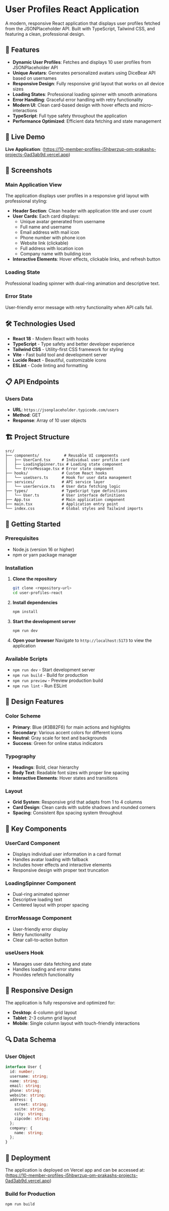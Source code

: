 # User Profiles React Application

A modern, responsive React application that displays user profiles fetched from the JSONPlaceholder API. Built with TypeScript, Tailwind CSS, and featuring a clean, professional design.

## 🌟 Features

- **Dynamic User Profiles**: Fetches and displays 10 user profiles from JSONPlaceholder API
- **Unique Avatars**: Generates personalized avatars using DiceBear API based on usernames
- **Responsive Design**: Fully responsive grid layout that works on all device sizes
- **Loading States**: Professional loading spinner with smooth animations
- **Error Handling**: Graceful error handling with retry functionality
- **Modern UI**: Clean card-based design with hover effects and micro-interactions
- **TypeScript**: Full type safety throughout the application
- **Performance Optimized**: Efficient data fetching and state management

## 🚀 Live Demo

**Live Application**: (https://10-member-profiles-i5hbwrzup-om-prakashs-projects-0ad3ab9d.vercel.app)

## 📸 Screenshots

### Main Application View
The application displays user profiles in a responsive grid layout with professional styling:

- **Header Section**: Clean header with application title and user count
- **User Cards**: Each card displays:
  - Unique avatar generated from username
  - Full name and username
  - Email address with mail icon
  - Phone number with phone icon
  - Website link (clickable)
  - Full address with location icon
  - Company name with building icon
- **Interactive Elements**: Hover effects, clickable links, and refresh button

### Loading State
Professional loading spinner with dual-ring animation and descriptive text.

### Error State
User-friendly error message with retry functionality when API calls fail.

## 🛠️ Technologies Used

- **React 18** - Modern React with hooks
- **TypeScript** - Type safety and better developer experience
- **Tailwind CSS** - Utility-first CSS framework for styling
- **Vite** - Fast build tool and development server
- **Lucide React** - Beautiful, customizable icons
- **ESLint** - Code linting and formatting

## 📋 API Endpoints

### Users Data
- **URL**: `https://jsonplaceholder.typicode.com/users`
- **Method**: GET
- **Response**: Array of 10 user objects


## 🏗️ Project Structure

```
src/
├── components/           # Reusable UI components
│   ├── UserCard.tsx     # Individual user profile card
│   ├── LoadingSpinner.tsx # Loading state component
│   └── ErrorMessage.tsx # Error state component
├── hooks/               # Custom React hooks
│   └── useUsers.ts      # Hook for user data management
├── services/            # API service layer
│   └── userService.ts   # User data fetching logic
├── types/               # TypeScript type definitions
│   └── User.ts          # User interface definitions
├── App.tsx              # Main application component
├── main.tsx             # Application entry point
└── index.css            # Global styles and Tailwind imports
```

## 🚀 Getting Started

### Prerequisites

- Node.js (version 16 or higher)
- npm or yarn package manager

### Installation

1. **Clone the repository**
   ```bash
   git clone <repository-url>
   cd user-profiles-react
   ```

2. **Install dependencies**
   ```bash
   npm install
   ```

3. **Start the development server**
   ```bash
   npm run dev
   ```

4. **Open your browser**
   Navigate to `http://localhost:5173` to view the application

### Available Scripts

- `npm run dev` - Start development server
- `npm run build` - Build for production
- `npm run preview` - Preview production build
- `npm run lint` - Run ESLint

## 🎨 Design Features

### Color Scheme
- **Primary**: Blue (#3B82F6) for main actions and highlights
- **Secondary**: Various accent colors for different icons
- **Neutral**: Gray scale for text and backgrounds
- **Success**: Green for online status indicators

### Typography
- **Headings**: Bold, clear hierarchy
- **Body Text**: Readable font sizes with proper line spacing
- **Interactive Elements**: Hover states and transitions

### Layout
- **Grid System**: Responsive grid that adapts from 1 to 4 columns
- **Card Design**: Clean cards with subtle shadows and rounded corners
- **Spacing**: Consistent 8px spacing system throughout

## 🔧 Key Components

### UserCard Component
- Displays individual user information in a card format
- Handles avatar loading with fallback
- Includes hover effects and interactive elements
- Responsive design with proper text truncation

### LoadingSpinner Component
- Dual-ring animated spinner
- Descriptive loading text
- Centered layout with proper spacing

### ErrorMessage Component
- User-friendly error display
- Retry functionality
- Clear call-to-action button

### useUsers Hook
- Manages user data fetching and state
- Handles loading and error states
- Provides refetch functionality

## 📱 Responsive Design

The application is fully responsive and optimized for:
- **Desktop**: 4-column grid layout
- **Tablet**: 2-3 column grid layout
- **Mobile**: Single column layout with touch-friendly interactions

## 🔍 Data Schema

### User Object
```typescript
interface User {
  id: number;
  username: string;
  name: string;
  email: string;
  phone: string;
  website: string;
  address: {
    street: string;
    suite: string;
    city: string;
    zipcode: string;
  };
  company: {
    name: string;
  };
}
```

## 🚀 Deployment

The application is deployed on Vercel app and can be accessed at:
(https://10-member-profiles-i5hbwrzup-om-prakashs-projects-0ad3ab9d.vercel.app)

### Build for Production
```bash
npm run build
```


